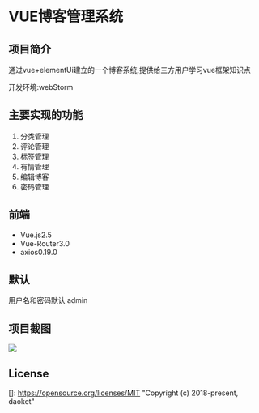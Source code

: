 # VUE博客管理系统

## 项目简介

通过vue+elementUi建立的一个博客系统,提供给三方用户学习vue框架知识点  

开发环境:webStorm

## 主要实现的功能

1. 分类管理
2. 评论管理
3. 标签管理
4. 有情管理
5. 编辑博客
6. 密码管理

## 前端

- Vue.js2.5
- Vue-Router3.0
- axios0.19.0

## 默认

用户名和密码默认 admin

## 项目截图

![](G:\博客前台.png)

## License

[]: https://opensource.org/licenses/MIT	"Copyright (c) 2018-present, daoket"

